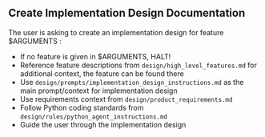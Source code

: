 ## Create Implementation Design Documentation
The user is asking to create an implementation design for feature $ARGUMENTS :
- If no feature is given in $ARGUMENTS, HALT!
- Reference feature descriptions from `design/high_level_features.md` for additional context, the feature can be found there
- Use `design/prompts/implementation_design_instructions.md` as the main prompt/context for implementation design
- Use requirements context from `design/product_requirements.md`
- Follow Python coding standards from `design/rules/python_agent_instructions.md`
- Guide the user through the implementation design